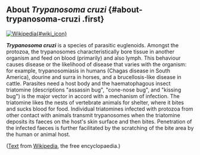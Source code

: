 About *Trypanosoma cruzi* {#about-trypanosoma-cruzi .first}
-------------------------

[![Wikipedia](/img/wikipedia_logo_v2_en.png){#wiki_icon}](http://en.wikipedia.org/wiki/Trypanosoma_cruzi)

***Trypanosoma cruzi*** is a species of parasitic euglenoids. Amongst
the protozoa, the trypanosomes characteristically bore tissue in another
organism and feed on blood (primarily) and also lymph. This behaviour
causes disease or the likelihood of disease that varies with the
organism: for example, trypanosomiasis in humans (Chagas disease in
South America), dourine and surra in horses, and a brucellosis-like
disease in cattle. Parasites need a host body and the haematophagous
insect triatomine (descriptions \"assassin bug\", \"cone-nose bug\", and
\"kissing bug\") is the major vector in accord with a mechanism of
infection. The triatomine likes the nests of vertebrate animals for
shelter, where it bites and sucks blood for food. Individual triatomines
infected with protozoa from other contact with animals transmit
trypanosomes when the triatomine deposits its faeces on the host\'s skin
surface and then bites. Penetration of the infected faeces is further
facilitated by the scratching of the bite area by the human or animal
host.

([Text](http://en.wikipedia.org/wiki/Trypanosoma_cruzi) from
[Wikipedia](http://en.wikipedia.org/), the free encyclopaedia.)
